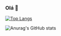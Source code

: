 ### Olá 👋

[![Top Langs](https://github-readme-stats.vercel.app/api/top-langs/?username=guilhermedischer&show_icons=true&theme=onedark)](https://github.com/anuraghazra/github-readme-stats)

![Anurag's GitHub stats](https://github-readme-stats.vercel.app/api?username=guilhermedischer&count_private=true&show_icons=true&theme=onedark)
